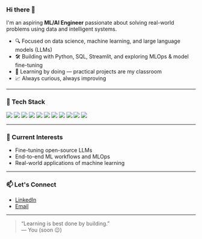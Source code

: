 ### Hi there 👋

I'm an aspiring **ML/AI Engineer** passionate about solving real-world problems using data and intelligent systems.

- 🔍 Focused on data science, machine learning, and large language models (LLMs)
- 🛠️ Building with Python, SQL, Streamlit, and exploring MLOps & model fine-tuning
- 🚀 Learning by doing — practical projects are my classroom
- 📈 Always curious, always improving

---

### 🧰 Tech Stack

<p>
  <img src="https://img.shields.io/badge/Python-3776AB?style=for-the-badge&logo=python&logoColor=white"/>
  <img src="https://img.shields.io/badge/Numpy-013243?style=for-the-badge&logo=numpy&logoColor=white"/>
  <img src="https://img.shields.io/badge/Pandas-150458?style=for-the-badge&logo=pandas&logoColor=white"/>
  <img src="https://img.shields.io/badge/Matplotlib-ffffff?style=for-the-badge&logo=matplotlib&logoColor=black"/>
  <img src="https://img.shields.io/badge/Scikit--Learn-F7931E?style=for-the-badge&logo=scikit-learn&logoColor=white"/>
  <img src="https://img.shields.io/badge/TensorFlow-FF6F00?style=for-the-badge&logo=tensorflow&logoColor=white"/>
  <img src="https://img.shields.io/badge/PyTorch-EE4C2C?style=for-the-badge&logo=pytorch&logoColor=white"/>
  <img src="https://img.shields.io/badge/HuggingFace-FFD21F?style=for-the-badge&logo=huggingface&logoColor=black"/>
  <img src="https://img.shields.io/badge/Streamlit-FF4B4B?style=for-the-badge&logo=streamlit&logoColor=white"/>
  <img src="https://img.shields.io/badge/SQL-003B57?style=for-the-badge&logo=postgresql&logoColor=white"/>
  <img src="https://img.shields.io/badge/Docker-2496ED?style=for-the-badge&logo=docker&logoColor=white"/>
</p>

---

### 🧠 Current Interests

- Fine-tuning open-source LLMs
- End-to-end ML workflows and MLOps
- Real-world applications of machine learning

---

### 📫 Let's Connect

- [LinkedIn](https://www.linkedin.com/)
- [Email](mailto:your.email@example.com)

---

> “Learning is best done by building.”  
> — You (soon 😉)
